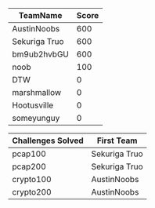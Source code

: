 |TeamName|Score|
|--------|-----|
|AustinNoobs|600|
|Sekuriga Truo|600|
|bm9ub2hvbGU|600|
|noob|100|
|DTW|0|
|marshmallow|0|
|Hootusville|0|
|someyunguy|0|

|Challenges Solved|First Team|
|---------------|------------|
|pcap100|Sekuriga Truo|
|pcap200|Sekuriga Truo|
|crypto100|AustinNoobs|
|crypto200|AustinNoobs|
